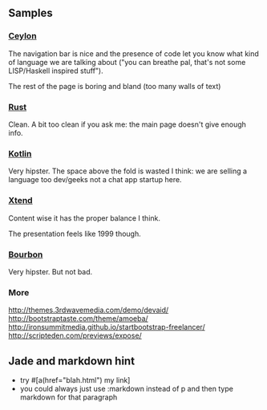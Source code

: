 ## Samples

### [Ceylon](http://ceylon-lang.org/)
 The navigation bar is nice and the presence of code let you 
 know what kind of language we are talking about ("you can breathe pal, 
 that's not some LISP/Haskell inspired stuff"). 

 The rest of the page is boring and bland (too many walls of text)
 
### [Rust](http://www.rust-lang.org/)
 Clean. 
 A bit too clean if you ask me: the main page doesn't give enough info.
 
### [Kotlin](http://kotlinlang.org/)
 Very hipster. 
 The space above the fold is wasted I think: we are selling a language too dev/geeks not a chat app startup here.
 
### [Xtend](http://eclipse.org/xtend/ )
Content wise it has the proper balance I think. 

The presentation feels like 1999 though. 

### [Bourbon](http://bourbon.io/)
Very hipster. 
But not bad. 

### More 
http://themes.3rdwavemedia.com/demo/devaid/
http://bootstraptaste.com/theme/amoeba/
http://ironsummitmedia.github.io/startbootstrap-freelancer/
http://scripteden.com/previews/expose/

## Jade and markdown hint
- try #[a(href="blah.html") my link]
- you could always just use :markdown instead 
of p and then type markdown for that paragraph 